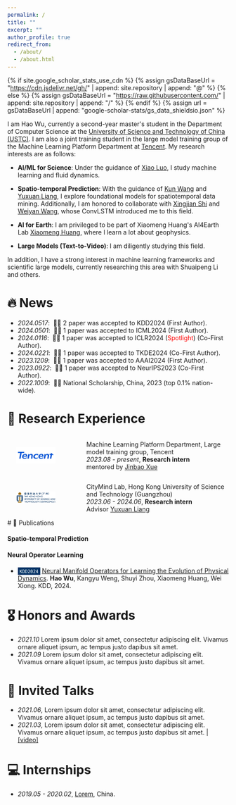 ```yaml
---
permalink: /
title: ""
excerpt: ""
author_profile: true
redirect_from: 
  - /about/
  - /about.html
---
```


{% if site.google_scholar_stats_use_cdn %}
{% assign gsDataBaseUrl = "https://cdn.jsdelivr.net/gh/" | append: site.repository | append: "@" %}
{% else %}
{% assign gsDataBaseUrl = "https://raw.githubusercontent.com/" | append: site.repository | append: "/" %}
{% endif %}
{% assign url = gsDataBaseUrl | append: "google-scholar-stats/gs_data_shieldsio.json" %}

<span class='anchor' id='about-me'></span>


I am Hao Wu, currently a second-year master's student in the Department of Computer Science at the [University of Science and Technology of China (USTC)](https://www.ustc.edu.cn/). I am also a joint training student in the large model training group of the Machine Learning Platform Department at [Tencent](https://www.tencent.com/en-us/). My research interests are as follows:


* **AI/ML for Science**: Under the guidance of [Xiao Luo](https://luoxiao12.github.io/), I study machine learning and fluid dynamics.

* **Spatio-temporal Prediction**: With the guidance of [Kun Wang](https://scholar.google.com/citations?user=UnyqjWQAAAAJ&hl=en) and [Yuxuan Liang](https://yuxuanliang.com/), I explore foundational models for spatiotemporal data mining. Additionally, I am honored to collaborate with [Xingjian Shi](https://sxjscience.github.io/) and [Weiyan Wang](https://weiyan-wang.github.io/), whose ConvLSTM introduced me to this field.

* **AI for Earth**: I am privileged to be part of Xiaomeng Huang's AI4Earth Lab [Xiaomeng Huang](http://faculty.dess.tsinghua.edu.cn/huangxiaomeng/en/index.htm), where I learn a lot about geophysics.

* **Large Models (Text-to-Video)**: I am diligently studying this field.

In addition, I have a strong interest in machine learning frameworks and scientific large models, currently researching this area with Shuaipeng Li and others.


# 🔥 News
- *2024.0517*: &nbsp;🎉🎉 2 paper was accepted to KDD2024 (First Author).
-  *2024.0501*: &nbsp;🎉🎉 1 paper was accepted to ICML2024 (First Author).
-   *2024.0116*: &nbsp;🎉🎉 1 paper was accepted to ICLR2024  (<span style="color:red">Spotlight</span>) (Co-First Author).
-   *2024.0221*: &nbsp;🎉🎉 1 paper was accepted to TKDE2024 (Co-First Author).
-   *2023.1209*: &nbsp;🎉🎉 1 paper was accepted to AAAI2024 (First Author).
-   *2023.0922*: &nbsp;🎉🎉 1 paper was accepted to NeurIPS2023 (Co-First Author).
-   *2022.1009*: &nbsp;🎉🎉 National Scholarship, China, 2023 (top 0.1% nation-wide).

#  📖 Research Experience
<div style="display: flex; align-items: center;">
  <img src="../images/tencent.png" alt="" style="width: 90px; margin-right: 50px; margin-left: 20px;"/>
  <ul style="list-style-type: disc; padding-left: 20px;">
    <li style="list-style-type: none;">Machine Learning Platform Department, Large model training group, Tencent</li>
    <li style="list-style-type: none;"><em>2023.08 - present</em>, <strong>Research intern</strong></li>
    <li style="list-style-type: none;">mentored by <a href="http://buaahsh.github.io/">Jinbao Xue</a></li>
  </ul>
</div>


<div style="display: flex; align-items: center;">
  <img src="../images/hkust.png" alt="" style="width: 90px; margin-right: 50px; margin-left: 20px;"/>
  <ul style="list-style-type: disc; padding-left: 20px;">
    <li style="list-style-type: none;">CityMind Lab, Hong Kong University of Science and Technology (Guangzhou)</li>
    <li style="list-style-type: none;"><em>2023.06 - 2024.06</em>, <strong>Research intern</strong></li>
    <li style="list-style-type: none;">Advisor <a href="http://buaahsh.github.io/">Yuxuan Liang</a></li>
  </ul>
</div>
# 📝 Publications 

#### Spatio-temporal Prediction



#### Neural Operator Learning 
- <span style="background-color: #003366; color: white; padding: 1px 4px; font-size: 12px;">``KDD2024``</span> [Neural Manifold Operators for Learning the Evolution of Physical Dynamics](https://openreview.net/pdf?id=r7n0Q4P66V). **Hao Wu**, Kangyu Weng, Shuyi Zhou, Xiaomeng Huang, Wei Xiong. KDD, 2024.


# 🎖 Honors and Awards
- *2021.10* Lorem ipsum dolor sit amet, consectetur adipiscing elit. Vivamus ornare aliquet ipsum, ac tempus justo dapibus sit amet. 
- *2021.09* Lorem ipsum dolor sit amet, consectetur adipiscing elit. Vivamus ornare aliquet ipsum, ac tempus justo dapibus sit amet. 


# 💬 Invited Talks
- *2021.06*, Lorem ipsum dolor sit amet, consectetur adipiscing elit. Vivamus ornare aliquet ipsum, ac tempus justo dapibus sit amet. 
- *2021.03*, Lorem ipsum dolor sit amet, consectetur adipiscing elit. Vivamus ornare aliquet ipsum, ac tempus justo dapibus sit amet.  \| [\[video\]](https://github.com/)

# 💻 Internships
- *2019.05 - 2020.02*, [Lorem](https://github.com/), China.
